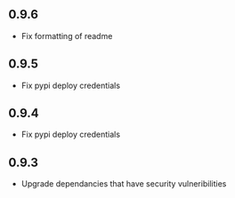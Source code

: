 0.9.6
-----
- Fix formatting of readme

0.9.5
-----
- Fix pypi deploy credentials

0.9.4
-----
- Fix pypi deploy credentials

0.9.3
-----
- Upgrade dependancies that have security vulneribilities
